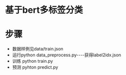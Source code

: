 # 基于bert多标签分类

# 步骤
- 数据样例见data/train.json
- 运行python data_preprocess.py----获得label2idx.json 
- 训练 python train.py
- 预测 pyhton predict.py



